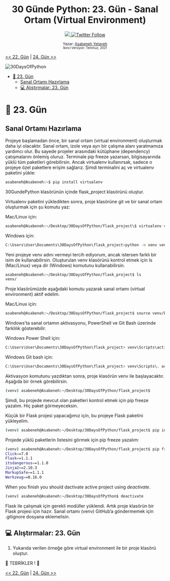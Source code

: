 <div align="center">
  <h1> 30 Günde Python: 23. Gün - Sanal Ortam (Virtual Environment) </h1>
  <a class="header-badge" target="_blank" href="https://www.linkedin.com/in/asabeneh/">
  <img src="https://img.shields.io/badge/style--5eba00.svg?label=LinkedIn&logo=linkedin&style=social">
  </a>
  <a class="header-badge" target="_blank" href="https://twitter.com/Asabeneh">
  <img alt="Twitter Follow" src="https://img.shields.io/twitter/follow/asabeneh?style=social">
  </a>

<sub>Yazar:
<a href="https://www.linkedin.com/in/asabeneh/" target="_blank">Asabeneh Yetayeh</a><br>
<small> İkinci Versiyon: Temmuz, 2021</small>
</sub>
</div>

[<< 22. Gün](../22_Day_Web_scraping/22_web_scraping.md) | [24. Gün >>](../24_Day_Statistics/24_statistics.md)

![30DaysOfPython](../images/30DaysOfPython_banner3@2x.png)

- [📘 23. Gün](#-day-23)
  - [Sanal Ortamı Hazırlama](#setting-up-virtual-environments)
  - [💻 Alıştırmalar: 23. Gün](#-exercises-day-23)

# 📘 23. Gün

## Sanal Ortamı Hazırlama

Projeye başlamadan önce, bir sanal ortam (virtual environment) oluşturmak daha iyi olacaktır. Sanal ortam, izole veya ayrı bir çalışma alanı yaratmamıza yardımcı olur. Bu sayede projeler arasındaki kütüphane (dependency) çatışmalarını önlemiş oluruz. Terminale pip freeze yazarsan, bilgisayarında yüklü tüm paketleri görebilirsin. Ancak virtualenv kullanırsak, sadece o projeye özel paketlere erişim sağlarız. Şimdi terminalini aç ve virtualenv paketini yükle:

```sh
asabeneh@Asabeneh:~$ pip install virtualenv
```

30GundePython klasörünün içinde flask_project klasörünü oluştur.

Virtualenv paketini yükledikten sonra, proje klasörüne git ve bir sanal ortam oluşturmak için şu komutu yaz:

Mac/Linux için:
```sh
asabeneh@Asabeneh:~/Desktop/30DaysOfPython/flask_project\$ virtualenv venv

```

Windows için:
```sh
C:\Users\User\Documents\30DaysOfPython\flask_project>python -m venv venv
```

Yeni projeye venv adını vermeyi tercih ediyorum, ancak istersen farklı bir isim de kullanabilirsin. Oluşturulan venv klasörünü kontrol etmek için ls (Mac/Linux) veya dir (Windows) komutunu kullanabilirsin.

```sh
asabeneh@Asabeneh:~/Desktop/30DaysOfPython/flask_project$ ls
venv/
```

Proje klasörümüzde aşağıdaki komutu yazarak sanal ortamı (virtual environment) aktif edelim.

Mac/Linux için:
```sh
asabeneh@Asabeneh:~/Desktop/30DaysOfPython/flask_project$ source venv/bin/activate
```
Windows’ta sanal ortamın aktivasyonu, PowerShell ve Git Bash üzerinde farklılık gösterebilir.

Windows Power Shell için:
```sh
C:\Users\User\Documents\30DaysOfPython\flask_project> venv\Scripts\activate
```

Windows Git bash için:
```sh
C:\Users\User\Documents\30DaysOfPython\flask_project> venv\Scripts\. activate
```

Aktivasyon komutunu yazdıktan sonra, proje klasörün venv ile başlayacaktır. Aşağıda bir örnek görebilirsin.

```sh
(venv) asabeneh@Asabeneh:~/Desktop/30DaysOfPython/flask_project$
```

Şimdi, bu projede mevcut olan paketleri kontrol etmek için pip freeze yazalım. Hiç paket görmeyeceksin.

Küçük bir Flask projesi yapacağımız için, bu projeye Flask paketini yükleyelim.

```sh
(venv) asabeneh@Asabeneh:~/Desktop/30DaysOfPython/flask_project$ pip install Flask
```

Projede yüklü paketlerin listesini görmek için pip freeze yazalım:

```sh
(venv) asabeneh@Asabeneh:~/Desktop/30DaysOfPython/flask_project$ pip freeze
Click==7.0
Flask==1.1.1
itsdangerous==1.1.0
Jinja2==2.10.3
MarkupSafe==1.1.1
Werkzeug==0.16.0
```

When you finish you should dactivate active project using _deactivate_.

```sh
(venv) asabeneh@Asabeneh:~/Desktop/30DaysOfPython$ deactivate
```

Flask ile çalışmak için gerekli modüller yüklendi. Artık proje klasörün bir Flask projesi için hazır. Sanal ortamı (venv) GitHub’a göndermemek için .gitignore dosyana eklemelisin.

## 💻 Alıştırmalar: 23. Gün

1. Yukarıda verilen örneğe göre virtual environment ile bir proje klasörü oluştur.

🎉 TEBRİKLER ! 🎉

[<< 22. Gün](../22_Day_Web_scraping/22_web_scraping.md) | [24. Gün >>](../24_Day_Statistics/24_statistics.md)
